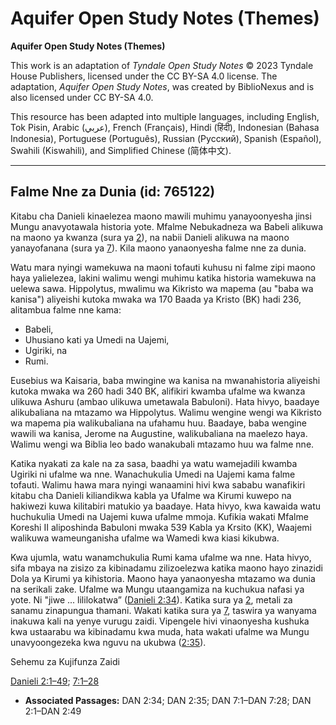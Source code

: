 # Aquifer Open Study Notes (Themes)

**Aquifer Open Study Notes (Themes)**

This work is an adaptation of *Tyndale Open Study Notes* © 2023 Tyndale House Publishers, licensed under the CC BY\-SA 4\.0 license. The adaptation, *Aquifer Open Study Notes*, was created by BiblioNexus and is also licensed under CC BY\-SA 4\.0\.

This resource has been adapted into multiple languages, including English, Tok Pisin, Arabic (عربي), French (Français), Hindi (हिंदी), Indonesian (Bahasa Indonesia), Portuguese (Português), Russian (Русский), Spanish (Español), Swahili (Kiswahili), and Simplified Chinese (简体中文).



--------------------------------

## Falme Nne za Dunia (id: 765122)

Kitabu cha Danieli kinaelezea maono mawili muhimu yanayoonyesha jinsi Mungu anavyotawala historia yote. Mfalme Nebukadneza wa Babeli alikuwa na maono ya kwanza (sura ya [2](https://ref.ly/Dan2:1-Dan2:49)), na nabii Danieli alikuwa na maono yanayofanana (sura ya [7](https://ref.ly/Dan7:1-Dan7:28)). Kila maono yanaonyesha falme nne za dunia.

Watu mara nyingi wamekuwa na maoni tofauti kuhusu ni falme zipi maono haya yalielezea, lakini walimu wengi muhimu katika historia wamekuwa na uelewa sawa. Hippolytus, mwalimu wa Kikristo wa mapema (au "baba wa kanisa") aliyeishi kutoka mwaka wa 170 Baada ya Kristo (BK) hadi 236, alitambua falme nne kama:

* Babeli,
* Uhusiano kati ya Umedi na Uajemi,
* Ugiriki, na
* Rumi.

Eusebius wa Kaisaria, baba mwingine wa kanisa na mwanahistoria aliyeishi kutoka mwaka wa 260 hadi 340 BK, alifikiri kwamba ufalme wa kwanza ulikuwa Ashuru (ambao ulikuwa umetawala Babuloni). Hata hivyo, baadaye alikubaliana na mtazamo wa Hippolytus. Walimu wengine wengi wa Kikristo wa mapema pia walikubaliana na ufahamu huu. Baadaye, baba wengine wawili wa kanisa, Jerome na Augustine, walikubaliana na maelezo haya. Walimu wengi wa Biblia leo bado wanakubali mtazamo huu wa falme nne.

Katika nyakati za kale na za sasa, baadhi ya watu wamejadili kwamba Ugiriki ni ufalme wa nne. Wanachukulia Umedi na Uajemi kama falme tofauti. Walimu hawa mara nyingi wanaamini hivi kwa sababu wanafikiri kitabu cha Danieli kiliandikwa kabla ya Ufalme wa Kirumi kuwepo na hakiwezi kuwa kilitabiri matukio ya baadaye. Hata hivyo, kwa kawaida watu huchukulia Umedi na Uajemi kuwa ufalme mmoja. Kufikia wakati Mfalme Koreshi II aliposhinda Babuloni mwaka 539 Kabla ya Krsito (KK), Waajemi walikuwa wameunganisha ufalme wa Wamedi kwa kiasi kikubwa.

Kwa ujumla, watu wanamchukulia Rumi kama ufalme wa nne. Hata hivyo, sifa mbaya na zisizo za kibinadamu zilizoelezwa katika maono hayo zinazidi Dola ya Kirumi ya kihistoria. Maono haya yanaonyesha mtazamo wa dunia na serikali zake. Ufalme wa Mungu utaangamiza na kuchukua nafasi ya yote. Ni "jiwe ... lililokatwa” ([Danieli 2:34](https://ref.ly/Dan2:34)). Katika sura ya [2](https://ref.ly/Dan2:1-Dan2:49), metali za sanamu zinapungua thamani. Wakati katika sura ya [7](https://ref.ly/Dan7:1-Dan7:28), taswira ya wanyama inakuwa kali na yenye vurugu zaidi. Vipengele hivi vinaonyesha kushuka kwa ustaarabu wa kibinadamu kwa muda, hata wakati ufalme wa Mungu unavyoongezeka kwa nguvu na ukubwa ([2:35](https://ref.ly/Dan2:35)).

Sehemu za Kujifunza Zaidi

[Danieli 2:1–49](https://ref.ly/Dan2:1-Dan2:49); [7:1–28](https://ref.ly/Dan7:1-Dan7:28)

* **Associated Passages:** DAN 2:34; DAN 2:35; DAN 7:1–DAN 7:28; DAN 2:1–DAN 2:49

